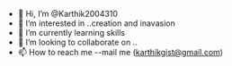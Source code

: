 - 👋 Hi, I’m @Karthik2004310
- 👀 I’m interested in ..creation and inavasion
- 🌱 I’m currently learning skills
- 💞️ I’m looking to collaborate on ..
- 📫 How to reach me --mail me (karthikgist@gmail.com)

<!---
Karthik2004310/Karthik2004310 is a ✨ special ✨ repository because its `README.md` (this file) appears on your GitHub profile.
You can click the Preview link to take a look at your changes.
--->
